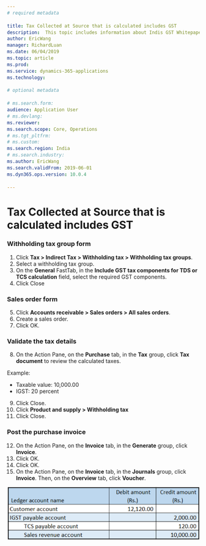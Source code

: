```yaml
---
# required metadata

title: Tax Collected at Source that is calculated includes GST
description:  This topic includes information about Indis GST Whitepaper in Microsoft Dynamics 365 for Finance and Operations.
author: EricWang
manager: RichardLuan
ms.date: 06/04/2019
ms.topic: article
ms.prod: 
ms.service: dynamics-365-applications
ms.technology: 

# optional metadata

# ms.search.form: 
audience: Application User
# ms.devlang: 
ms.reviewer: 
ms.search.scope: Core, Operations
# ms.tgt_pltfrm: 
# ms.custom: 
ms.search.region: India
# ms.search.industry: 
ms.author: EricWang
ms.search.validFrom: 2019-06-01
ms.dyn365.ops.version: 10.0.4

---
```


# Tax Collected at Source that is calculated includes GST

### Withholding tax group form

1. Click **Tax > Indirect Tax > Withholding tax > Withholding tax groups**.
2. Select a withholding tax group.
3. On the **General** FastTab, in the **Include GST tax components for TDS or TCS calculation** field, select the required GST components.
4. Click Close

### Sales order form

5. Click **Accounts receivable > Sales orders > All sales orders**.
6. Create a sales order.
7. Click OK.

### Validate the tax details

8. On the Action Pane, on the **Purchase** tab, in the **Tax** group, click **Tax document** to review the calculated taxes.

Example:

- Taxable value: 10,000.00
- IGST: 20 percent

9. Click Close.
10. Click **Product and supply > Withholding tax**
11. Click Close.

### Post the purchase invoice

12. On the Action Pane, on the **Invoice** tab, in the **Generate** group, click **Invoice**.
13. Click OK.
14. Click OK.
15. On the Action Pane, on the **Invoice** tab, in the **Journals** group, click **Invoice**. Then, on the **Overview** tab, click **Voucher**.

![](media/Annotation-2019-05-21-134958.png)
